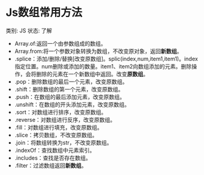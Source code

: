 # Js数组常用方法

类别: JS
状态: 了解

- Array.of:返回一个由参数组成的数组。
- Array.from:将一个参数对象转换为数组，不改变原对象，返回**新数组**。
- .splice：添加/删除/替换[改变原数组]。splic(index,num,item1,item1)。index指定位置。num删除或添加的数量。item1、item2向数组添加的元素。删除操作，会将删除的元素在一个新数组中返回。改变**原数组**。
- .pop：删除数组的最后一个元素，改变原数组。
- .shift：删除数组的第一个元素，改变原数组。
- .push：在数组的最后添加元素，改变原数组。
- .unshift：在数组的开头添加元素，改变原数组。
- .sort：对数组进行排序，改变原数组。
- .reverse：对数组进行反序，改变原数组。
- .fill：对数组进行填充，改变原数组。
- .slice：拷贝数组，不改变原数组。
- .join：将数组转换为str，不改变原数组。
- .indexOf：查找数组中元素索引。
- .includes：查找是否存在数组。
- .filter：过滤数组返回**新数组**。
